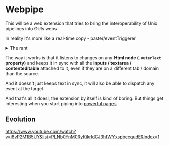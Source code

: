 # Webpipe

This will be a web extension that tries to bring the interoperability of Unix pipelines into ~~GUIs~~ webs

In reality it's more like a real-time copy - paster/eventTriggerer

<details>
  <summary>The rant</summary>

This is just a ~~rant~~ proof of concept, and definitely not related to OS's GUIs ecosystem and their failure to make interoperability intuitive and automatic. [More thoughts](https://twitter.com/madacol/status/1493602869659979789)

My hope is ~~to poke some nerves in the OS's community~~ to inspire users to interconnect ~~apps~~ web, and compose them with little to no coding.
</details>

The way it works is that it listens to changes on any **Html node (`.outerText` property)** and keeps it in sync with all the **inputs / textarea / contenteditable** attached to it, even if they are on a different tab / domain than the source.

And it doesn't just keeps text in sync, it will also be able to dispatch any event at the target

And that's all it does!, the extension by itself is kind of boring. But things get interesting when you start piping into [powerful pages](https://www.youtube.com/watch?v=x9YPPq81mTg&list=PLNb0YnM0RyKikrldCJ3hfWYxspbccqudE&index=7)

## Evolution

https://www.youtube.com/watch?v=i8vP2M1B5UY&list=PLNb0YnM0RyKikrldCJ3hfWYxspbccqudE&index=1
